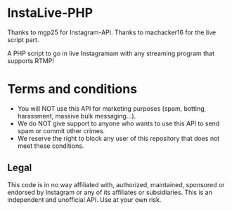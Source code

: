 # InstaLive-PHP

Thanks to mgp25 for Instagram-API.
Thanks to machacker16 for the live script part.

A PHP script to go in live Instagramam with any streaming program that supports RTMP!

# Terms and conditions

- You will NOT use this API for marketing purposes (spam, botting, harassment, massive bulk messaging...).
- We do NOT give support to anyone who wants to use this API to send spam or commit other crimes.
- We reserve the right to block any user of this repository that does not meet these conditions.

## Legal

This code is in no way affiliated with, authorized, maintained, sponsored or endorsed by Instagram or any of its affiliates or subsidiaries. This is an independent and unofficial API. Use at your own risk.

